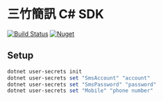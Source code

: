 # 三竹簡訊 C# SDK
[![Build Status](https://dev.azure.com/lettucebo/Github.Build/_apis/build/status%2FMitake.Sms.Core%2FMitake.Sms.Core.Build?branchName=master)](https://dev.azure.com/lettucebo/Github.Build/_build/latest?definitionId=36&branchName=master)
[![Nuget](https://img.shields.io/nuget/v/Mitake.Sms.Core.svg)](https://www.nuget.org/packages/Mitake.Sms.Core/)

## Setup

``` ps1
dotnet user-secrets init
dotnet user-secrets set "SmsAccount" "account"
dotnet user-secrets set "SmsPassword" "password"
dotnet user-secrets set "Mobile" "phone number"
```